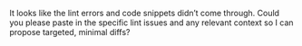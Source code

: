 It looks like the lint errors and code snippets didn’t come through. Could you please paste in the specific lint issues and any relevant context so I can propose targeted, minimal diffs?